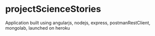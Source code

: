 # projectScienceStories
Application built using angularjs, nodejs, express, postmanRestClient, mongolab, launched on heroku

